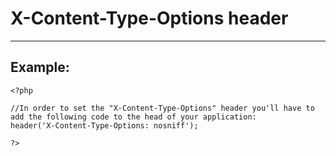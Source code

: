 # X-Content-Type-Options header
-------

## Example:


    <?php

    //In order to set the "X-Content-Type-Options" header you'll have to add the following code to the head of your application:
    header('X-Content-Type-Options: nosniff');

    ?>

